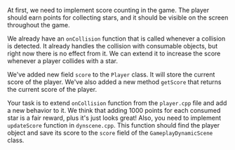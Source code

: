 At first, we need to implement score counting in the game. The player should earn points for collecting stars, and it should be visible on the screen throughout the game.

We already have an `onCollision` function that is called whenever a collision is detected. It already handles the collision with consumable objects, but right now there is no effect from it.
We can extend it to increase the score whenever a player collides with a star.

We've added new field `score` to the `Player` class. It will store the current score of the player. We've also added a new method `getScore` that returns the current score of the player.

Your task is to extend `onCollision` function from the `player.cpp` file and add a new behavior to it.
We think that adding 1000 points for each consumed star is a fair reward, plus it's just looks great!
Also, you need to implement `updateScore` function in `dynscene.cpp`. This function should find the player object and save its score to the `score` field of the `GameplayDynamicScene` class.
